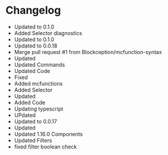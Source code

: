 # Changelog 
- Updated to 0.1.0
- Added Selector diagnostics
- Updated to 0.1.0
- Updated to 0.0.18
- Merge pull request #1 from Blockception/mcfunction-syntax
- Updated
- Updated Commands
- Updated Code
- Fixed
- Added mcfunctions
- Added Selector
- Updated
- Added Code
- Updating typescript
- UPdated
- Updated to 0.0.17
- Updated
- Updated 1.16.0 Components
- Updated Filters
- fixed filter boolean check
